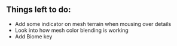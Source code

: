 ## Things left to do:

- Add some indicator on mesh terrain when mousing over details
- Look into how mesh color blending is working
- Add Biome key
